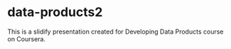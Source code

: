 # data-products2
This is a slidify presentation created for Developing Data Products course on Coursera.
